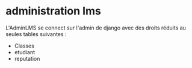 

# administration lms

L'AdminLMS se connect sur l'admin de django avec des droits réduits au seules tables suivantes :
 - Classes
 - etudiant
 - reputation 
 
